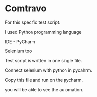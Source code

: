 # Comtravo
For this specific test script.

I used Python programming language

IDE - PyCharm

Selenium tool

Test script is written in one single file.

Connect selenium with python in pycahrm.

Copy this file and run on the pycharm.

you will be able to see the automation.
